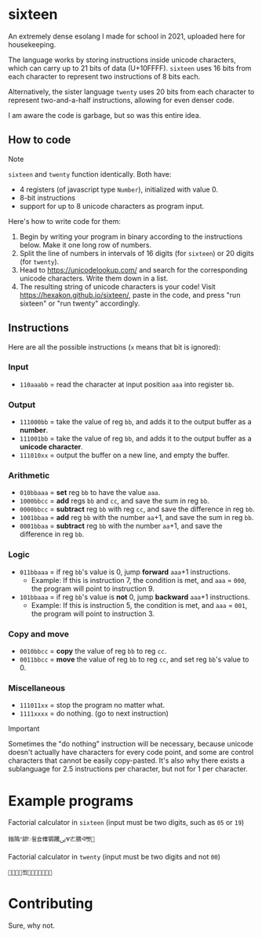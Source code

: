 # sixteen

An extremely dense esolang I made for school in 2021, uploaded here for housekeeping.

The language works by storing instructions inside unicode characters, which can carry up to 21 bits of data (U+10FFFF). `sixteen` uses 16 bits from each character to represent two instructions of 8 bits each.

Alternatively, the sister language `twenty` uses 20 bits from each character to represent two-and-a-half instructions, allowing for even denser code.

I am aware the code is garbage, but so was this entire idea.

## How to code 

> [!NOTE]  
> `sixteen` and `twenty` function identically. Both have:
> 
> - 4 registers (of javascript type `Number`), initialized with value 0.
> - 8-bit instructions
> - support for up to 8 unicode characters as program input.

Here's how to write code for them:

1. Begin by writing your program in binary according to the instructions below. Make it one long row of numbers.
2. Split the line of numbers in intervals of 16 digits (for `sixteen`) or 20 digits (for `twenty`).
3. Head to https://unicodelookup.com/ and search for the corresponding unicode characters. Write them down in a list.
4. The resulting string of unicode characters is your code! Visit https://hexakon.github.io/sixteen/, paste in the code, and press "run sixteen" or "run twenty" accordingly.

## Instructions

Here are all the possible instructions (`x` means that bit is ignored):

### Input
- `110aaabb` = read the character at input position `aaa` into register `bb`.

### Output
- `111000bb` = take the value of reg `bb`, and adds it to the output buffer as a **number**.
- `111001bb` = take the value of reg `bb`, and adds it to the output buffer as a **unicode character**.
- `111010xx` = output the buffer on a new line, and empty the buffer.

### Arithmetic
- `010bbaaa` = **set** reg `bb` to have the value `aaa`.
- `1000bbcc` = **add** regs `bb` and `cc`, and save the sum in reg `bb`.
- `0000bbcc` = **subtract** reg `bb` with reg `cc`, and save the difference in reg `bb`.
- `1001bbaa` = **add** reg `bb` with the number `aa`+1, and save the sum in reg `bb`.
- `0001bbaa` = **subtract** reg `bb` with the number `aa`+1, and save the difference in reg `bb`.

### Logic
- `011bbaaa` = if reg `bb`'s value is 0, jump **forward** `aaa`+1 instructions.
  - Example: If this is instruction 7, the condition is met, and `aaa` = `000`, the program will point to instruction 9.
- `101bbaaa` = if reg `bb`'s value is **not** 0, jump **backward** `aaa`+1 instructions.
  - Example: If this is instruction 5, the condition is met, and `aaa` = `001`, the program will point to instruction 3.
  
### Copy and move
- `0010bbcc` = **copy** the value of reg `bb` to reg `cc`.
- `0011bbcc` = **move** the value of reg `bb` to reg `cc`, and set reg `bb`'s value to 0.

### Miscellaneous
- `111011xx` = stop the program no matter what.
- `1111xxxx` = do nothing. (go to next instruction)

> [!IMPORTANT]  
> Sometimes the "do nothing" instruction will be necessary, because unicode doesn't actually have characters for every code point, and some are control characters that cannot be easily copy-pasted. It's also why there exists a sublanguage for 2.5 instructions per character, but not for 1 per character.

# Example programs

Factorial calculator in `sixteen` (input must be two digits, such as `05` or `19`)
```
鎓隖ᐢ舔ꥐ윌숈鞗锔躩ﱙⰜㄮ腲ᢲ뻿
```

Factorial calculator in `twenty` (input must be two digits and not `00`)
```
򓤹񩘔𢠡񊧇찠򉞗򕅈󪤬𜌒󨅲𘬫󮃨
```

# Contributing

Sure, why not.
